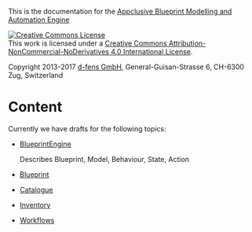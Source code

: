 This is the documentation for the [Appclusive Blueprint Modelling and Automation Engine](http://appclusive.net)

<a rel="license" href="http://creativecommons.org/licenses/by-nc-nd/4.0/"><img alt="Creative Commons License" style="border-width:0" src="https://i.creativecommons.org/l/by-nc-nd/4.0/88x31.png" /></a><br />This work is licensed under a <a rel="license" href="http://creativecommons.org/licenses/by-nc-nd/4.0/">Creative Commons Attribution-NonCommercial-NoDerivatives 4.0 International License</a>.

Copyright 2013-2017 [d-fens GmbH](http://d-fens.net), General-Guisan-Strasse 6, CH-6300 Zug, Switzerland

# Content

Currently we have drafts for the following topics:

* [BlueprintEngine](BlueprintEngine.md)

  Describes Blueprint, Model, Behaviour, State, Action

* [Blueprint](Blueprint.md)
* [Catalogue](Catalogue.md)
* [Inventory](Inventory.md)
* [Workflows](Workflows.md)
